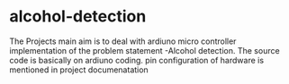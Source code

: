 # alcohol-detection
The Projects main aim is to deal with ardiuno micro controller implementation of the problem statement -Alcohol detection.
The source code is basically on ardiuno coding.
pin configuration of hardware is mentioned in project documenatation
